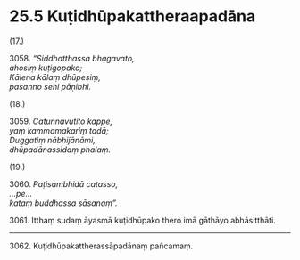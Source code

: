 # 25.5 Kuṭidhūpakattheraapadāna

(17.)

3058\. _“Siddhatthassa bhagavato,_  
_ahosiṃ kuṭigopako;_  
_Kālena kālaṃ dhūpesiṃ,_  
_pasanno sehi pāṇibhi._  

(18.)

3059\. _Catunnavutito kappe,_  
_yaṃ kammamakariṃ tadā;_  
_Duggatiṃ nābhijānāmi,_  
_dhūpadānassidaṃ phalaṃ._  

(19.)

3060\. _Paṭisambhidā catasso,_  
_…pe…_  
_kataṃ buddhassa sāsanaṃ”._  

3061\. Itthaṃ sudaṃ āyasmā kuṭidhūpako thero imā gāthāyo abhāsitthāti.

---

3062\. Kuṭidhūpakattherassāpadānaṃ pañcamaṃ.
